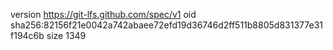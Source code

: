 version https://git-lfs.github.com/spec/v1
oid sha256:82156f21e0042a742abaee72efd19d36746d2ff511b8805d831377e31f194c6b
size 1349
